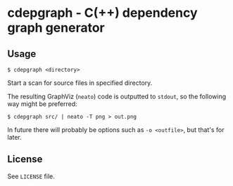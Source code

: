 # cdepgraph - C(++) dependency graph generator

## Usage

    $ cdepgraph <directory>

Start a scan for source files in specified directory.

The resulting GraphViz (`neato`) code is outputted to `stdout`, so the following way might be preferred:

    $ cdepgraph src/ | neato -T png > out.png

In future there will probably be options such as `-o <outfile>`, but that's for later.

## License
See `LICENSE` file.

